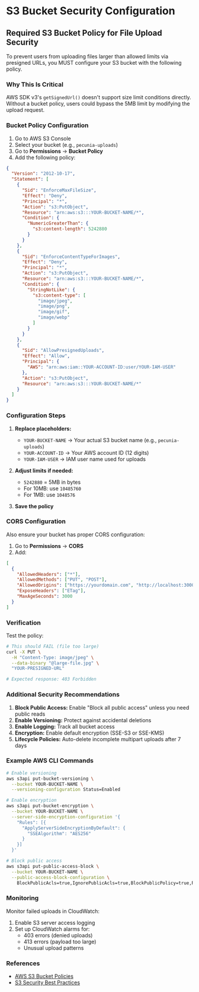 # S3 Bucket Security Configuration

## Required S3 Bucket Policy for File Upload Security

To prevent users from uploading files larger than allowed limits via presigned URLs, you MUST configure your S3 bucket with the following policy.

### Why This Is Critical

AWS SDK v3's `getSignedUrl()` doesn't support size limit conditions directly. Without a bucket policy, users could bypass the 5MB limit by modifying the upload request.

### Bucket Policy Configuration

1. Go to AWS S3 Console
2. Select your bucket (e.g., `pecunia-uploads`)
3. Go to **Permissions** → **Bucket Policy**
4. Add the following policy:

```json
{
  "Version": "2012-10-17",
  "Statement": [
    {
      "Sid": "EnforceMaxFileSize",
      "Effect": "Deny",
      "Principal": "*",
      "Action": "s3:PutObject",
      "Resource": "arn:aws:s3:::YOUR-BUCKET-NAME/*",
      "Condition": {
        "NumericGreaterThan": {
          "s3:content-length": 5242880
        }
      }
    },
    {
      "Sid": "EnforceContentTypeForImages",
      "Effect": "Deny",
      "Principal": "*",
      "Action": "s3:PutObject",
      "Resource": "arn:aws:s3:::YOUR-BUCKET-NAME/*",
      "Condition": {
        "StringNotLike": {
          "s3:content-type": [
            "image/jpeg",
            "image/png",
            "image/gif",
            "image/webp"
          ]
        }
      }
    },
    {
      "Sid": "AllowPresignedUploads",
      "Effect": "Allow",
      "Principal": {
        "AWS": "arn:aws:iam::YOUR-ACCOUNT-ID:user/YOUR-IAM-USER"
      },
      "Action": "s3:PutObject",
      "Resource": "arn:aws:s3:::YOUR-BUCKET-NAME/*"
    }
  ]
}
```

### Configuration Steps

1. **Replace placeholders:**
   - `YOUR-BUCKET-NAME` → Your actual S3 bucket name (e.g., `pecunia-uploads`)
   - `YOUR-ACCOUNT-ID` → Your AWS account ID (12 digits)
   - `YOUR-IAM-USER` → IAM user name used for uploads

2. **Adjust limits if needed:**
   - `5242880` = 5MB in bytes
   - For 10MB: use `10485760`
   - For 1MB: use `1048576`

3. **Save the policy**

### CORS Configuration

Also ensure your bucket has proper CORS configuration:

1. Go to **Permissions** → **CORS**
2. Add:

```json
[
  {
    "AllowedHeaders": ["*"],
    "AllowedMethods": ["PUT", "POST"],
    "AllowedOrigins": ["https://yourdomain.com", "http://localhost:3000"],
    "ExposeHeaders": ["ETag"],
    "MaxAgeSeconds": 3000
  }
]
```

### Verification

Test the policy:

```bash
# This should FAIL (file too large)
curl -X PUT \
  -H "Content-Type: image/jpeg" \
  --data-binary "@large-file.jpg" \
  "YOUR-PRESIGNED-URL"

# Expected response: 403 Forbidden
```

### Additional Security Recommendations

1. **Block Public Access:** Enable "Block all public access" unless you need public reads
2. **Enable Versioning:** Protect against accidental deletions
3. **Enable Logging:** Track all bucket access
4. **Encryption:** Enable default encryption (SSE-S3 or SSE-KMS)
5. **Lifecycle Policies:** Auto-delete incomplete multipart uploads after 7 days

### Example AWS CLI Commands

```bash
# Enable versioning
aws s3api put-bucket-versioning \
  --bucket YOUR-BUCKET-NAME \
  --versioning-configuration Status=Enabled

# Enable encryption
aws s3api put-bucket-encryption \
  --bucket YOUR-BUCKET-NAME \
  --server-side-encryption-configuration '{
    "Rules": [{
      "ApplyServerSideEncryptionByDefault": {
        "SSEAlgorithm": "AES256"
      }
    }]
  }'

# Block public access
aws s3api put-public-access-block \
  --bucket YOUR-BUCKET-NAME \
  --public-access-block-configuration \
    BlockPublicAcls=true,IgnorePublicAcls=true,BlockPublicPolicy=true,RestrictPublicBuckets=true
```

### Monitoring

Monitor failed uploads in CloudWatch:

1. Enable S3 server access logging
2. Set up CloudWatch alarms for:
   - 403 errors (denied uploads)
   - 413 errors (payload too large)
   - Unusual upload patterns

### References

- [AWS S3 Bucket Policies](https://docs.aws.amazon.com/AmazonS3/latest/userguide/bucket-policies.html)
- [S3 Security Best Practices](https://docs.aws.amazon.com/AmazonS3/latest/userguide/security-best-practices.html)
